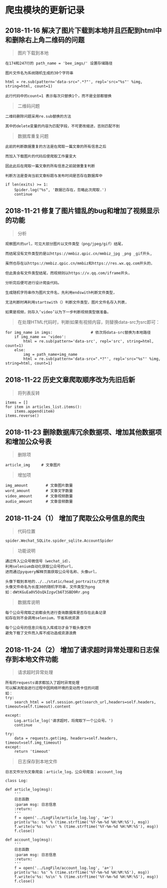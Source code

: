 # 爬虫模块的更新记录  

## 2018-11-16 解决了图片下载到本地并且匹配到html中和删除右上角二维码的问题
 
> 图片下载到本地  

	在174和247行的 path_name = 'bee_imgs/' 设置存储路径  
	
	图片文件名为系统随机生成的30个字符串  
	
	html = re.sub(pattern='data-src=".*?"', repl='src="%s"' %img, string=html, count=1) 
	
	此行代码中的count=1 表示每次只替换1个，而不是全部都替换
	  
	  
> 二维码问题 
  
	二维码删除问题采用re.sub替换的方法  
	
	其中的delete变量的内容为匹配字段，不可更改缩进，否则匹配不到
  
  

>数据库重复问题

	此前的判断数据重复的方法是在爬取一篇文章的所有信息之后  
	
	而加入下载图片的代码后使爬取工作量变大  
	
	因此此后在爬取一篇文章的所有信息之前就做重复判断  
	
	判断方法是查询当前文章标题与发布时间是否存在数据库中
	
	if len(exits) >= 1:
		Spider.log("%s", '数据已存在，忽略此次爬取.')
		continue

## 2018-11-21 修复了图片错乱的bug和增加了视频显示的功能

> 分析    
    
    观察图片的url，可见大部分图片以文件类型（png/jpeg/gif）结尾，
    
    而结尾没有文件类型的是以https://mmbiz.qpic.cn/mmbiz_jpg _png _gif开头,
    
    虽然也存在以https://mmbiz.qpic.cn/mmbiz和https://res.wx.qq.com开头的，
    
    但此类会有文件类型结尾，而视频则以https://v.qq.com/iframe开头，
    
    分析完后便可进行设计爬虫代码。
    
    生成随机字符串作为图片文件名，先利用endswith判断文件类型，
    
    无法判断时再利用startswith（）判断文件类型，图片文件名存入列表，
    
    如果是视频，则存入‘video’以为下一步判断视频类型做准备。
    
> 在处理HTML代码时，判断如果有视频内容，则替换data-src为src即可：

    for img_name in imgs:                 # 依次将data-src替换为本地路径
        if img_name == 'video':
            html = re.sub(pattern='data-src', repl='src', string=html, count=1)
        else:
            img = path_name+img_name
            html = re.sub(pattern='data-src=".*?"', repl='src="%s"' %img, string=html, count=1)
            
## 2018-11-22 历史文章爬取顺序改为先旧后新

> 将列表反转

    items = []
    for item in articles_list.items():
        items.append(item)
    items.reverse()
    
## 2018-11-23 删除数据库冗余数据项、增加其他数据项和增加公众号表

> 删除项

    article_img     # 文章图片 
    
> 增加项

    img_amount        # 文章图片数量
    word_amount       # 文章文字数量
    video_amount      # 文章视频数量
    audio_amount      # 文章音频数量
    
## 2018-11-24（1） 增加了爬取公众号信息的爬虫

> 代码位置

    spider.Wechat_SQLite.spider_sqlite.AccountSpider

> 功能说明

    通过传入公众号微信号（wechat_id），
    利用selenium自动化获取公众号的url，
    进而通过pyquery解释页面获取公众号名称、头像url，
    
    头像下载到本地的../../static/head_portraits/文件夹
    头像文件命名为长度30的随机字符串，文件类型为png
    如：dWtKGuEa0V5OsQkIzgvCb6T3SBD9Rr.png
    
> 数据库说明

    每个公众号爬取之前都会先进行查询数据库是否存在此条记录
    如存在则不会调用selenium，节省系统资源
    
    每个公众号的信息只有在入库成功才会下载头像文件
    避免下载了文件而入库不成功造成资源浪费
    
## 2018-11-24（2） 增加了请求超时异常处理和日志保存到本地文件功能

> 请求超时异常处理

    所有的requests请求都加入了超时异常处理
    可以解决爬虫进行过程中因网络环境的变动而卡住的问题
    如：
    try:
        search_html = self.session.get(search_url,headers=self.headers, timeout=self.timeout).content

    except:
        Log.article_log('请求超时，将爬取下一个公众号。')
        continue
        
    try:
        data = requests.get(img, headers=self.headers, timeout=self.img_timeout)
    except:
        return 'timeout'
        
> 日志保存到本地文件

    日志文件分为文章爬虫：article_log，公众号爬虫：account_log
    
    class Log:

    def article_log(msg):
        '''
        日志函数
        :param msg: 日志信息
        :return:
        '''
        f = open('../LogFile/article_log.log', 'a+')
        print(u'%s: %s' % (time.strftime('%Y-%m-%d %H:%M:%S'), msg))
        f.write(u'%s: %s\n' % (time.strftime('%Y-%m-%d %H:%M:%S'), msg))
        f.close()

    def account_log(msg):
        '''
        日志函数
        :param msg: 日志信息
        :return:
        '''
        f = open('../LogFile/account_log.log', 'a+')
        print(u'%s: %s' % (time.strftime('%Y-%m-%d %H:%M:%S'), msg))
        f.write(u'%s: %s\n' % (time.strftime('%Y-%m-%d %H:%M:%S'), msg))
        f.close()
